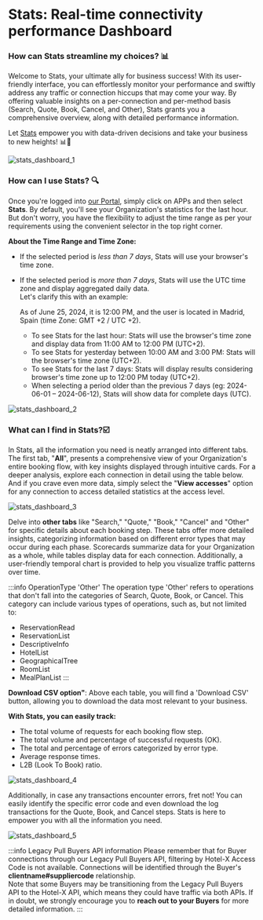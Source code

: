 ﻿---
sidebar_position: 1
---

# Stats: Real-time connectivity performance Dashboard

### How can Stats streamline my choices?  📊
Welcome to Stats, your ultimate ally for business success! With its user-friendly interface, you can effortlessly monitor your performance and swiftly address any traffic or connection hiccups that may come your way. By offering valuable insights on a per-connection and per-method basis (Search, Quote, Book, Cancel, and Other), Stats grants you a comprehensive overview, along with detailed performance information.

Let [Stats](https://app.travelgate.com/apps/stats) empower you with data-driven decisions and take your business to new heights! 📊🚀

![stats_dashboard_1](https://storage.travelgate.com/kbase/stats_dashboard_1.jpg)

### How can I use Stats? 🔍
Once you're logged into [our Portal](https://www.travelgate.com/), simply click on APPs and then select **Stats**. By default, you'll see your Organization's statistics for the last hour. But don't worry, you have the flexibility to adjust the time range as per your requirements using the convenient selector in the top right corner.

**About the Time Range and Time Zone:**  

- If the selected period is *less than 7 days*, Stats will use your browser's time zone.
- If the selected period is *more than 7 days*, Stats will use the UTC time zone and display aggregated daily data.  
Let's clarify this with an example:  

    As of June 25, 2024, it is 12:00 PM, and the user is located in Madrid, Spain (time Zone: GMT +2 / UTC +2).
    - To see Stats for the last hour: Stats will use the browser's time zone and display data from 11:00 AM to 12:00 PM (UTC+2).
    - To see Stats for yesterday between 10:00 AM and 3:00 PM: Stats will the browser's time zone (UTC+2).
    - To see Stats for the last 7 days: Stats will display results considering browser's time zone up to 12:00 PM today (UTC+2).
    - When selecting a period older than the previous 7 days (eg: 2024-06-01  – 2024-06-12), Stats will show data for complete days (UTC).


![stats_dashboard_2](https://storage.travelgate.com/kbase/stats_dashboard_2.jpg)

### What can I find in Stats?☑️

In Stats, all the information you need is neatly arranged into different tabs. The first tab, "**All**", presents a comprehensive view of your Organization's entire booking flow, with key insights displayed through intuitive cards. For a deeper analysis, explore each connection in detail using the table below. And if you crave even more data, simply select the "**View accesses**" option for any connection to access detailed statistics at the access level.

![stats_dashboard_3](https://storage.travelgate.com/kbase/stats_dashboard_3.jpg)

Delve into **other tabs** like "Search," "Quote," "Book," "Cancel" and "Other" for specific details about each booking step. These tabs offer more detailed insights, categorizing information based on different error types that may occur during each phase. Scorecards summarize data for your Organization as a whole, while tables display data for each connection. Additionally, a user-friendly temporal chart is provided to help you visualize traffic patterns over time.

:::info OperationType 'Other'
The operation type 'Other' refers to operations that don't fall into the categories of Search, Quote, Book, or Cancel. This category can include various types of operations, such as, but not limited to:
- ReservationRead
- ReservationList
- DescriptiveInfo
- HotelList
- GeographicalTree
- RoomList
- MealPlanList
:::


**Download CSV option"**: Above each table, you will find a 'Download CSV' button, allowing you to download the data most relevant to your business.

**With Stats, you can easily track:**

- The total volume of requests for each booking flow step.
- The total volume and percentage of successful requests (OK).
- The total and percentage of errors categorized by error type.
- Average response times.
- L2B (Look To Book) ratio.


![stats_dashboard_4](https://storage.travelgate.com/kbase/stats_dashboard_4.jpg)

Additionally, in case any transactions encounter errors, fret not! You can easily identify the specific error code and even download the log transactions for the Quote, Book, and Cancel steps. Stats is here to empower you with all the information you need.

![stats_dashboard_5](https://storage.travelgate.com/kbase/stats_dashboard_5.jpg)

:::info Legacy Pull Buyers API information
Please remember that for Buyer connections through our Legacy Pull Buyers API, filtering by Hotel-X Access Code is not available. Connections will be identified through the Buyer's **clientname#suppliercode** relationship.  
Note that some Buyers may be transitioning from the Legacy Pull Buyers API to the Hotel-X API, which means they could have traffic via both APIs. If in doubt, we strongly encourage you to **reach out to your Buyers** for more detailed information.
:::
